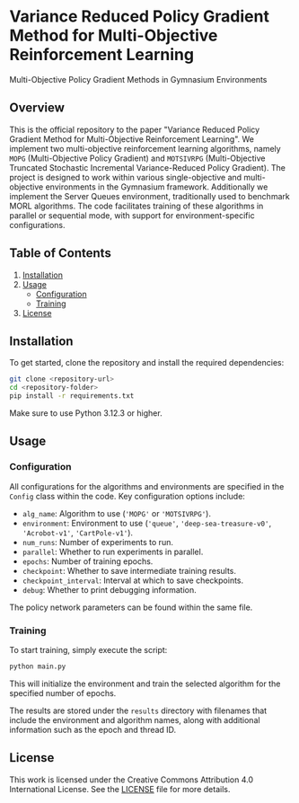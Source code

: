 # Variance Reduced Policy Gradient Method for Multi-Objective Reinforcement Learning

Multi-Objective Policy Gradient Methods in Gymnasium Environments

## Overview

This is the official repository to the paper "Variance Reduced Policy Gradient Method
for Multi-Objective Reinforcement Learning". We implement two multi-objective reinforcement learning algorithms, namely `MOPG` (Multi-Objective Policy Gradient) and `MOTSIVRPG` (Multi-Objective Truncated Stochastic Incremental Variance-Reduced Policy Gradient). The project is designed to work within various single-objective and multi-objective environments in the Gymnasium framework. Additionally we implement the Server Queues environment, traditionally used to benchmark MORL algorithms. The code facilitates training of these algorithms in parallel or sequential mode, with support for environment-specific configurations.

## Table of Contents

1. [Installation](#installation)
2. [Usage](#usage)
   - [Configuration](#configuration)
   - [Training](#training)
3. [License](#license)

## Installation

To get started, clone the repository and install the required dependencies:

```bash
git clone <repository-url>
cd <repository-folder>
pip install -r requirements.txt
```
Make sure to use Python 3.12.3 or higher.

## Usage

### Configuration

All configurations for the algorithms and environments are specified in the `Config` class within the code. Key configuration options include:

- `alg_name`: Algorithm to use (`'MOPG'` or `'MOTSIVRPG'`).
- `environment`: Environment to use (`'queue'`, `'deep-sea-treasure-v0'`, `'Acrobot-v1'`, `'CartPole-v1'`).
- `num_runs`: Number of experiments to run.
- `parallel`: Whether to run experiments in parallel.
- `epochs`: Number of training epochs.
- `checkpoint`: Whether to save intermediate training results.
- `checkpoint_interval`: Interval at which to save checkpoints.
- `debug`: Whether to print debugging information.

The policy network parameters can be found within the same file.

### Training

To start training, simply execute the script:

```bash
python main.py
```

This will initialize the environment and train the selected algorithm for the specified number of epochs.

The results are stored under the `results` directory with filenames that include the environment and algorithm names, along with additional information such as the epoch and thread ID.

## License

This work is licensed under the Creative Commons Attribution 4.0 International License. See the [LICENSE](LICENSE) file for more details.
